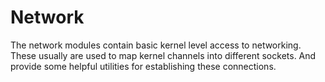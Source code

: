 # Network

The network modules contain basic kernel level access to networking. These usually are used to map kernel channels into
different sockets. And provide some helpful utilities for establishing these connections.